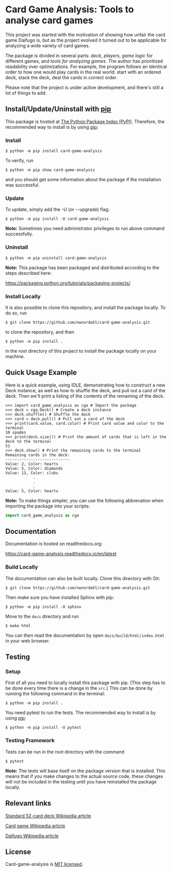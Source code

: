 # Card Game Analysis: Tools to analyse card games

This project was started with the motivation of showing how unfair the card game Daifugo is,
but as the project evolved it turned out to be
applicable for analyzing a wide variety of card games.

The package is divided in several parts: *deck*, *players*, *game logic* for different games, and *tools for analyzing games*.
The author has prioritized readability over optimizations.
For example, the program follows an identical order to how one would play cards in the real world:
start with an ordered deck, stack the deck, deal the cards in correct order.

Please note that the project is under active development, and there's still a lot of things to add.

## Install/Update/Uninstall with [pip](https://pypi.org/project/pip/)

This package is hosted at [The Python Package Index (PyPI)](https://pypi.org/).
Therefore, the recommended way to install is by using [pip](https://pypi.org/project/pip/):

### Install

```shell
$ python -m pip install card-game-analysis
```

To verify, run

```console
$ python -m pip show card-game-analysis
```

and you should get some information about the package if the installation was successful.

### Update

To update, simply add the -U (or --upgrade) flag:

```shell
$ python -m pip install -U card-game-analysis
```

**Note:** Sometimes you need administrator privileges to run above command successfully.

### Uninstall

```shell
$ python -m pip uninstall card-game-analysis
```

**Note:** This package has been packaged and distributed according to the steps
described here:

https://packaging.python.org/tutorials/packaging-projects/

### Install Locally

It is also possible to clone this repository, and install the package locally.
To do so, run

```console
$ git clone https://github.com/nwnordahl/card-game-analysis.git
```

to clone the repository, and then

```console
$ python -m pip install .
```

in the root directory of this project to install the package locally on your machine.

## Quick Usage Example

Here is a quick example, using IDLE, demonstrating how to construct a new Deck instance, 
as well as how to shuffle the deck, and pull out a card of the deck.
Then we'll print a listing of the contents of the remaining of the deck.

```pycon
>>> import card_game_analysis as cga # Import the package
>>> deck = cga.Deck() # Create a deck instance
>>> deck.shuffle() # Shuffle the deck
>>> card = deck.pull() # Pull out a card of the deck
>>> print(card.value, card.color) # Print card value and color to the terminal
10 spades
>>> print(deck.size()) # Print the amount of cards that is left in the deck to the terminal
51
>>> deck.show() # Print the remaining cards to the terminal
Remaining cards in the deck:
----------------------------
Value: 2, Color: hearts
Value: 5, Color: diamonds
Value: 13, Color: clubs
            .
            .
            .
Value: 5, Color: hearts
```

**Note:** To make things simpler, you can use the following abbrevation when importing
the package into your scripts:

```python
import card_game_analysis as cga
```

## Documentation

Documentation is hosted on readthedocs.org:

https://card-game-analysis.readthedocs.io/en/latest

### Build Locally

The documentation can also be built locally. Clone this directory with Git:

```console
$ git clone https://github.com/nwnordahl/card-game-analysis.git
```

Then make sure you have installed Sphinx with pip:

```console
$ python -m pip install -U sphinx
```

Move to the `docs` directory and run

```console
$ make html
```

You can then read the documentation by open `docs/build/html/index.html` in your web browser.

## Testing

### Setup

First of all you need to locally install this package with pip.
(This step has to be done every time there is a change in the `src`.)
This can be done by running the following command in the terminal:

```console
$ python -m pip install .
```

You need pytest to run the tests. The recommended way to install is by using [pip](https://pypi.org/project/pip/):

```console
$ python -m pip install -U pytest
```

### Testing Framework

Tests can be run in the root directory with the command

```console
$ pytest
```

**Note:** The tests will base itself on the package version that is installed.
This means that if you make changes to the actual source code, these changes will not be included in the testing
until you have reinstalled the package locally.

## Relevant links

[Standard 52-card deck Wikipedia article](https://en.wikipedia.org/wiki/Standard_52-card_deck)

[Card game Wikipedia article](https://en.wikipedia.org/wiki/Card_game)

[Daifugo Wikipedia article](https://en.wikipedia.org/wiki/Daifug%C5%8D)

## License

Card-game-analysis is [MIT licensed](https://github.com/nwnordahl/card-game-analysis/blob/master/LICENSE).